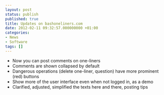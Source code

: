 ```yaml
---
layout: post
status: publish
published: true
title: Updates on bashoneliners.com
date: 2012-02-11 09:32:57.000000000 +01:00
categories:
- News
- Software
tags: []
---
```


- Now you can post comments on one-liners
- Comments are shown collapsed by default
- Dangerous operations (delete one-liner, question) have more prominent (red) buttons
- Show more of the user interface even when not logged in, as a demo
- Clarified, adjusted, simplified the texts here and there, posting tips


